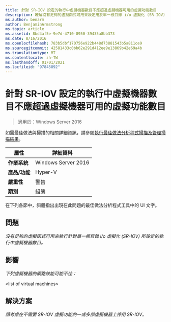```yaml
---
title: 針對 SR-IOV 設定的執行中虛擬機器數目不應超過虛擬機器可用的虛擬功能數目
description: 瞭解沒有足夠的虛擬函式可用來設定用於單一根目錄 i/o 虛擬化 (SR-IOV) 的虛擬機器數目時，該怎麼辦。
ms.author: benarm
author: BenjaminArmstrong
ms.topic: article
ms.assetid: 8bd4af5e-9e7d-4710-8950-39435a8bb373
ms.date: 8/16/2016
ms.openlocfilehash: 783b5dbf170756e922b448d73881543b5a811ce9
ms.sourcegitcommit: 42581433c0bb62e291d412ee9e13869b42e69a4b
ms.translationtype: MT
ms.contentlocale: zh-TW
ms.lasthandoff: 01/01/2021
ms.locfileid: "97845892"
---
```

# <a name="the-number-of-running-virtual-machines-configured-for-sr-iov-should-not-exceed-the-number-of-virtual-functions-available-to-the-virtual-machines"></a>針對 SR-IOV 設定的執行中虛擬機器數目不應超過虛擬機器可用的虛擬功能數目

>適用於：Windows Server 2016

如需最佳做法與掃描的相關詳細資訊，請參閱[執行最佳做法分析程式掃描及管理掃描結果](https://go.microsoft.com/fwlink/p/?LinkID=223177)。

|屬性|詳細資料|
|-|-|
|**作業系統**|Windows Server 2016|
|**產品/功能**|Hyper-V|
|**嚴重性**|警告|
|**類別**|組態|

在下列各節中，斜體指出出現在此問題的最佳做法分析程式工具中的 UI 文字。

## <a name="issue"></a>問題
*沒有足夠的虛擬函式可用來執行針對單一根目錄 i/o 虛擬化 (SR-IOV) 所設定的執行中虛擬機器數目。*

## <a name="impact"></a>影響
*下列虛擬機器的網路效能可能不佳：*

\<list of virtual machines>

## <a name="resolution"></a>解決方案
*請考慮在不需要 SR-IOV 虛擬功能的一或多部虛擬機器上停用 SR-IOV。*



